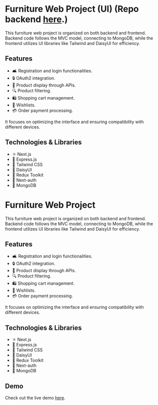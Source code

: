 # Furniture Web Project (UI) (Repo backend [here](https://github.com/nghia2742/api-furniture).)

This furniture web project is organized on both backend and frontend. Backend code follows the MVC model, connecting to MongoDB, while the frontend utilizes UI libraries like Tailwind and DaisyUI for efficiency. 

## Features

- 🛋️ Registration and login functionalities.
- 🔒 OAuth2 integration.
- 🛒 Product display through APIs.
- 🔍 Product filtering.
- 🛍️ Shopping cart management.
- 💫 Wishlists.
- 💳 Order payment processing.

It focuses on optimizing the interface and ensuring compatibility with different devices.

## Technologies & Libraries

- ⚛️ Next.js
- 🚀 Express.js
- 🎨 Tailwind CSS
- 🌼 DaisyUI
- 🧰 Redux Toolkit
- 🔐 Next-auth
- 🍃 MongoDB

# Furniture Web Project

This furniture web project is organized on both backend and frontend. Backend code follows the MVC model, connecting to MongoDB, while the frontend utilizes UI libraries like Tailwind and DaisyUI for efficiency. 

## Features

- 🛋️ Registration and login functionalities.
- 🔒 OAuth2 integration.
- 🛒 Product display through APIs.
- 🔍 Product filtering.
- 🛍️ Shopping cart management.
- 💫 Wishlists.
- 💳 Order payment processing.

It focuses on optimizing the interface and ensuring compatibility with different devices.

## Technologies & Libraries

- ⚛️ Next.js
- 🚀 Express.js
- 🎨 Tailwind CSS
- 🌼 DaisyUI
- 🧰 Redux Toolkit
- 🔐 Next-auth
- 🍃 MongoDB

## Demo

Check out the live demo [here](https://furniano.vercel.app/).
